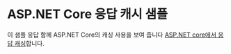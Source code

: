 # <a name="aspnet-core-response-cache-sample"></a>ASP.NET Core 응답 캐시 샘플

이 샘플 응답 함께 ASP.NET Core의 캐싱 사용을 보여 줍니다 [ASP.NET core에서 응답 캐싱](https://docs.microsoft.com/aspnet/core/performance/caching/response)합니다.
